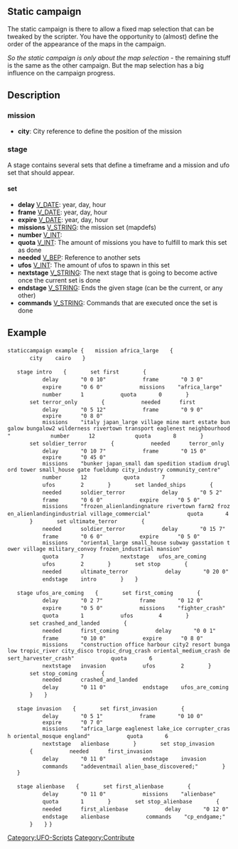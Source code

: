 ## Static campaign

The static campaign is there to allow a fixed map selection that can be
tweaked by the scripter. You have the opportunity to (almost) define the
order of the appearance of the maps in the campaign.

*So the static campaign is only about the map selection* - the remaining
stuff is the same as the other campaign. But the map selection has a big
influence on the campaign progress.

## Description

### mission

- **city**: City reference to define the position of the mission

### stage

A stage contains several sets that define a timeframe and a mission and
ufo set that should appear.

#### set

- **delay** [V_DATE](V_DATE "wikilink"): year, day, hour
- **frame** [V_DATE](V_DATE "wikilink"): year, day, hour
- **expire** [V_DATE](V_DATE "wikilink"): year, day, hour
- **missions** [V_STRING](V_STRING "wikilink"): the mission set
  (mapdefs)
- **number** [V_INT](V_INT "wikilink"):
- **quota** [V_INT](V_INT "wikilink"): The amount of missions you have
  to fulfill to mark this set as done
- **needed** [V_BEP](V_BEP "wikilink"): Reference to another sets
- **ufos** [V_INT](V_INT "wikilink"): The amount of ufos to spawn in
  this set
- **nextstage** [V_STRING](V_STRING "wikilink"): The next stage that is
  going to become active once the current set is done
- **endstage** [V_STRING](V_STRING "wikilink"): Ends the given stage
  (can be the current, or any other)
- **commands** [V_STRING](V_STRING "wikilink"): Commands that are
  executed once the set is done

## Example

`staticcampaign example {`
`   mission africa_large`
`   {`
`       city    cairo`
`   }`

`   stage intro`
`   {`
`       set first`
`       {`
`           delay       "0 0 10"`
`           frame       "0 3 0"`
`           expire      "0 6 0"`
`           missions    "africa_large"`
`           number      1`
`           quota       0`
`       }`
`       set terror_only`
`       {`
`           needed      first`
`           delay       "0 5 12"`
`           frame       "0 9 0"`
`           expire      "0 8 0"`
`           missions    "italy japan_large village mine mart estate bungalow bungalow2 wilderness rivertown transport eaglenest neighbourhood" `
`           number      12 `
`           quota       8`
`       }`
`       set soldier_terror`
`       {`
`           needed      terror_only`
`           delay       "0 10 7"`
`           frame       "0 15 0"`
`           expire      "0 45 0"`
`           missions    "bunker japan_small dam spedition stadium druglord tower small_house gate fueldump city_industry community_centre"`
`           number      12`
`           quota       7`
`           ufos        2`
`       }`
`       set landed_ships`
`       {`
`           needed      soldier_terror`
`           delay       "0 5 2"`
`           frame       "0 6 0"`
`           expire      "0 5 0"`
`           missions    "frozen_alienlandingnature rivertown farm2 frozen_alienlandingindustrial village_commercial"`
`           quota       4`
`       }`
`       set ultimate_terror`
`       {`
`           needed      soldier_terror`
`           delay       "0 15 7"`
`           frame       "0 6 0"`
`           expire      "0 5 0"`
`           missions    "oriental_large small_house subway gasstation tower village military_convoy frozen_industrial mansion"`
`           quota       7`
`           nextstage   ufos_are_coming`
`           ufos        2`
`       }`
`       set stop`
`       {`
`           needed      ultimate_terror`
`           delay       "0 20 0"`
`           endstage    intro`
`       }`
`   }`

`   stage ufos_are_coming`
`   {`
`       set first_coming`
`       {`
`           delay       "0 2 7"`
`           frame       "0 12 0"`
`           expire      "0 5 0"`
`           missions    "fighter_crash"`
`           quota       1`
`           ufos        4`
`       }`
`       set crashed_and_landed`
`       {`
`           needed      first_coming`
`           delay       "0 0 1"`
`           frame       "0 10 0"`
`           expire      "0 8 0"`
`           missions    "construction office harbour city2 resort bungalow tropic_river city_disco tropic_drug_crash oriental_medium_crash desert_harvester_crash"`
`           quota       6`
`           nextstage   invasion`
`           ufos        2`
`       }`
`       set stop_coming`
`       {`
`           needed      crashed_and_landed`
`           delay       "0 11 0"`
`           endstage    ufos_are_coming`
`       }`
`   }`

`   stage invasion`
`   {`
`       set first_invasion`
`       {`
`           delay       "0 5 1"`
`           frame       "0 10 0"`
`           expire      "0 7 0"`
`           missions    "africa_large eaglenest lake_ice corrupter_crash oriental_mosque england"`
`           quota       6`
`           nextstage   alienbase`
`       }`
`       set stop_invasion`
`       {`
`           needed      first_invasion`
`           delay       "0 11 0"`
`           endstage    invasion`
`           commands    "addeventmail alien_base_discovered;"`
`       }`
`   }`

`   stage alienbase`
`   {`
`       set first_alienbase`
`       {`
`           delay       "0 11 0"`
`           missions    "alienbase"`
`           quota       1`
`       }`
`       set stop_alienbase`
`       {`
`           needed      first_alienbase`
`           delay       "0 12 0"`
`           endstage    alienbase`
`           commands    "cp_endgame;"`
`       }`
`   }`
`} `

[Category:UFO-Scripts](Category:UFO-Scripts "wikilink")
[Category:Contribute](Category:Contribute "wikilink")